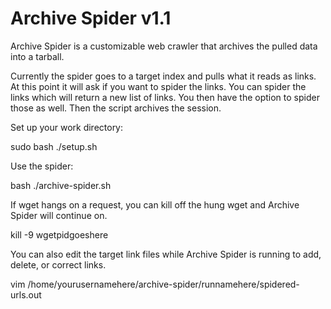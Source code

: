 # Archive Spider v1.1 

Archive Spider is a customizable web crawler that
archives the pulled data into a tarball.

Currently the spider goes to a target index and
pulls what it reads as links. At this point it
will ask if you want to spider the links. You can
spider the links which will return a new list of links.
You then have the option to spider those as well. 
Then the script archives the session.

Set up your work directory:

sudo bash ./setup.sh

Use the spider:

bash ./archive-spider.sh

If wget hangs on a request, you can kill off the hung wget and Archive Spider
will continue on. 

kill -9 wgetpidgoeshere

You can also edit the target link files while Archive Spider is running to 
add, delete, or correct links.

vim /home/yourusernamehere/archive-spider/runnamehere/spidered-urls.out
